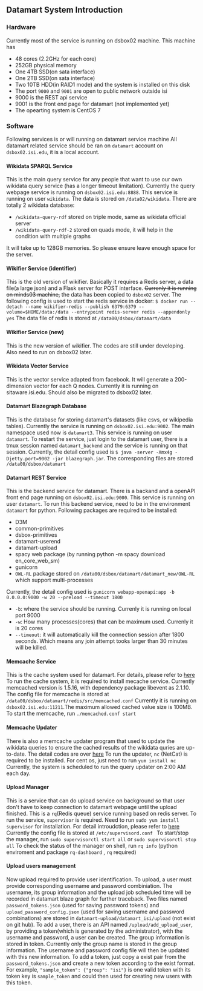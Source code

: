 ## Datamart System Introduction
### Hardware
Currently most of the service is running on dsbox02 machine. This machine has 
- 48 cores (2.2GHz for each core)
- 252GB physical memory
- One 4TB SSD(on sata interface)
- One 2TB SSD(on sata interface)
- Two 10TB HDD(in RAID1 mode) and the system is installed on this disk
- The port `9000` and `9001` are open to public network outside isi
- 9000 is the REST api service
- 9001 is the front end page for datamart (not implemented yet)
- The opearting system is CentOS 7

### Software
Following services is or will running on datamart service machine
All datamart related service should be ran on `datamart` account on `dsbox02.isi.edu`, it is a local account.

#### Wikidata SPARQL Service
This is the main query service for any people that want to use our own wikidata query service (has a longer timeout limitation). Currently the query webpage service is running on `dsbox02.isi.edu:8888`. This service is running on user `wikidata`.
The data is stored on `/data02/wikidata`. There are totally 2 wikidata database:
- `/wikidata-query-rdf` stored on triple mode, same as wikidata official server
- `/wikidata-query-rdf-2` stored on quads mode, it will help in the condition with multiple graphs

It will take up to 128GB memories. So please ensure leave enough space for the server.

#### Wikifier Service (identifier)
This is the old version of wikifier. Basically it requires a Redis server, a data file(a large json) and a Flask server for POST interface. ~~Currenly it is running on minds03 machine,~~ the data has been copied to `dsbox02` server.
The following config is used to start the redis service in docker:
`$ docker run --detach --name wikifier-redis --publish 6379:6379 --volume=$HOME/data:/data --entrypoint redis-server redis --appendonly yes`
The data file of redis is stored at `/data00/dsbox/datamart/data`

#### Wikifier Service (new)
This is the new version of wikifier. The codes are still under developing. Also need to run on dsbox02 later.

#### Wikidata Vector Service
This is the vector service adapted from facebook. It will generate a 200-dimension vector for each Q nodes. Currently it is running on sitaware.isi.edu. Should also be migrated to dsbox02 later.

#### Datamart Blazegraph Database
This is the database for storing datamart's datasets (like csvs, or wikipedia tables). Currently the service is running on `dsbox02.isi.edu:9002`. The main namespace used now is `datamart3`. This service is running on user `datamart`.
To restart the service, just login to the datamart user, there is a tmux session named `datamart_backend` and the service is running on that session.
Currently, the detail config used is `$ java -server -Xmx4g -Djetty.port=9002 -jar blazegraph.jar`.
The corresponding files are stored `/data00/dsbox/datamart`

#### Datamart REST Service
This is the backend service for datamart. There is a backand and a openAPI front end page running on `dsbox02.isi.edu:9000`. This service is running on user `datamart`. To run this backend service, need to be in the environment `datamart` for python.
Following packages are required to be installed:
 - D3M
 - common-primitives
 - dsbox-primitives
 - datamart-userend
 - datamart-upload
 - spacy web package (by running python -m spacy download en_core_web_sm)
 - gunicorn
 - `OWL-RL` package stored on `/data00/dsbox/datamart/datamart_new/OWL-RL` which support multi-processes


 Currently, the detail config used is `gunicorn webapp-openapi:app -b 0.0.0.0:9000 -w 20 --preload --timeout 1800`
 - `-b`: where the service should be running. Currenly it is running on local port 9000
 - `-w`: How many processes(cores) that can be maximum used. Currenly it is 20 cores
 - `--timeout`: it will automatically kill the connection session after 1800 seconds. Which means any join attempt tooks larger than 30 minutes will be killed.

#### Memcache Service
This is the cache system used for datamart. For details, please refer to [here](https://github.com/usc-isi-i2/datamart-userend/tree/d3m/datamart_isi/cache "here")
To run the cache system, it is required to install mecache service. Currently  memcached version is 1.5.16, with dependency package libevent as 2.1.10.
The config file for memcache is stored at `/data00/dsbox/datamart/redis/src/memcached.conf` Currently it is running on `dsbox02.isi.edu:11211`.The maximum allowed cached value size is 100MB.
To start the memcache, run `./memcached.conf start`

#### Memcache Updater
There is also a memcache updater program that used to update the wikidata queries to ensure the cached results of the wikidata quries are up-to-date. The detail codes are over [here](https://github.com/usc-isi-i2/datamart-upload/tree/rest_api_test/datamart_web "here")
To run the updater, `nc` (NetCat) is required to be installed. For cent os, just need to run `yum install nc`
Currently, the system is scheduled to run the query updater on 2:00 AM each day.

#### Upload Manager
This is a service that can do upload service on background so that user don't have to keep connection to datamart webpage until the upload finished. This is a `rq`(Redis queue) service running based on redis server.
To run the service, `supervisor` is required. Need to run `sudo yum install supervisor` for installation.
For detail introudction, please refer to [here](https://srijithr.gitlab.io/post/rq/ "here")
Currently the config file is stored at `/etc/supervisord.conf `
To start/stop the manager, run `sudo supervisorctl start all` or `sudo supervisorctl stop all`
To check the status of the manager on shell, run `rq info` (python enviroment and package `rq-dashboard` , `rq` required)

#### Upload users management
Now upload required to provide user identification. To upload, a user must provide corresponding username and password combiniation. The username, its group information and the upload job scheduled time will be recorded in datamart blaze graph for further traceback.
Two files named `password_tokens.json` (used for saving password tokens) and `upload_password_config.json` (used for saving username and password combinations) are stored in `datamart-upload/datamart_isi/upload` (not exist on git hub). 
To add a user, there is an API named `/upload/add_upload_user`, by providing a token(which is generated by the administrator), with the username and password, a user can be created. The group information is stored in token. Currently only the group name is stored in the group information. The username and password config file will then be updated with this new information.
To add a token, just copy a exist pair from the `password_tokens.json` and create a new token according to the exist format. For example, `"sample_token": {"group": "isi"}` is one valid token with its token key is `sample_token` and could then used for creating new users with this token.

